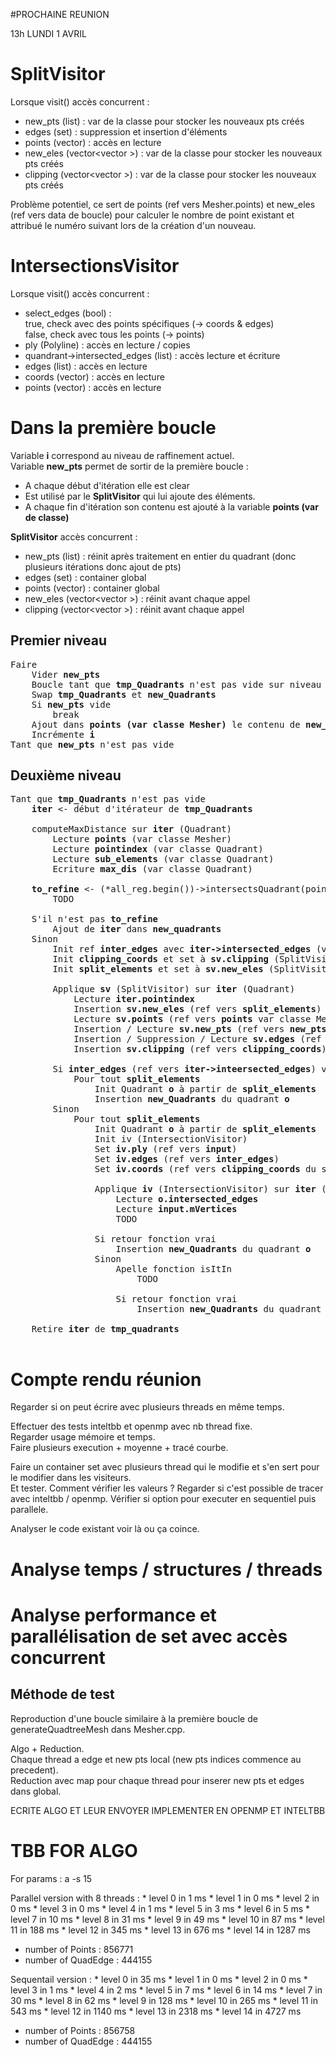 #PROCHAINE REUNION

13h LUNDI 1 AVRIL

# SplitVisitor
Lorsque visit() accès concurrent :

* new_pts (list<Point3D>) : var de la classe pour stocker les nouveaux pts créés 
* edges (set<QuadEdge>) : suppression et insertion d'éléments 
* points (vector<MeshPoint>) : accès en lecture 
* new_eles (vector<vector<unsigned int> >) : var de la classe pour stocker les nouveaux pts créés
* clipping (vector<vector<Point3D> >) : var de la classe pour stocker les nouveaux pts créés

Problème potentiel, ce sert de points (ref vers Mesher.points) et new_eles (ref vers data de boucle) pour calculer le nombre de point existant et attribué le numéro suivant lors de la création d'un nouveau.

# IntersectionsVisitor
Lorsque visit() accès concurrent :

* select_edges (bool) :  
true, check avec des points spécifiques (-> coords & edges)  
false, check avec tous les points (-> points)
* ply (Polyline) : accès en lecture / copies
* quandrant->intersected_edges (list<unsigned int>) : accès lecture et écriture
* edges (list<unsigned int>) : accès en lecture
* coords (vector<Point3D>) : accès en lecture
* points (vector<MeshPoint>) : accès en lecture

# Dans la première boucle

Variable **i** correspond au niveau de raffinement actuel.  
Variable **new_pts** permet de sortir de la première boucle :
- A chaque début d'itération elle est clear
- Est utilisé par le **SplitVisitor** qui lui ajoute des éléments.
- A chaque fin d'itération son contenu est ajouté à la variable **points (var de classe)**

**SplitVisitor** accès concurrent : 
* new_pts (list<Point3D>) : réinit après traitement en entier du quadrant (donc plusieurs itérations donc ajout de pts)
* edges (set<QuadEdge>) : container global
* points (vector<MeshPoint>) : container global
* new_eles (vector<vector<unsigned int> >) : réinit avant chaque appel
* clipping (vector<vector<Point3D> >) : réinit avant chaque appel

## Premier niveau

<pre>
Faire  
    Vider <b>new_pts</b>  
    Boucle tant que <b>tmp_Quadrants</b> n'est pas vide sur niveau 2  
    Swap <b>tmp_Quadrants</b> et <b>new_Quadrants</b>
    Si <b>new_pts</b> vide
        break
    Ajout dans <b>points (var classe Mesher)</b> le contenu de <b>new_pts</b>
    Incrémente <b>i</b>
Tant que <b>new_pts</b> n'est pas vide 
</pre>

## Deuxième niveau

<pre>
Tant que <b>tmp_Quadrants</b> n'est pas vide
    <b>iter</b> <- début d'itérateur de <b>tmp_Quadrants</b>
    
    computeMaxDistance sur <b>iter</b> (Quadrant)
        Lecture <b>points</b> (var classe Mesher)
        Lecture <b>pointindex</b> (var classe Quadrant)
        Lecture <b>sub_elements</b> (var classe Quadrant)
        Ecriture <b>max_dis</b> (var classe Quadrant)
        
    <b>to_refine</b> <- (*all_reg.begin())->intersectsQuadrant(points, *iter)
        TODO
        
    S'il n'est pas <b>to_refine</b>
        Ajout de <b>iter</b> dans <b>new_quadrants</b>
    Sinon
        Init ref <b>inter_edges</b> avec <b>iter->intersected_edges</b> (var classe Quadrant)
        Init <b>clipping_coords</b> et set à <b>sv.clipping</b> (SplitVisitor)
        Init <b>split_elements</b> et set à <b>sv.new_eles</b> (SplitVisitor)
        
        Applique <b>sv</b> (SplitVisitor) sur <b>iter</b> (Quadrant)
            Lecture <b>iter.pointindex</b>
            Insertion <b>sv.new_eles</b> (ref vers <b>split_elements</b>)
            Lecture <b>sv.points</b> (ref vers <b>points</b> var classe Mesher)          
            Insertion / Lecture <b>sv.new_pts</b> (ref vers <b>new_pts</b>) 
            Insertion / Suppression / Lecture <b>sv.edges</b> (ref vers <b>QuadEdges</b> var classe Mesher)         
            Insertion <b>sv.clipping</b> (ref vers <b>clipping_coords</b>)
        
        Si <b>inter_edges</b> (ref vers <b>iter->inteersected_edges</b>) vide
            Pour tout <b>split_elements</b>
                Init Quadrant <b>o</b> à partir de <b>split_elements</b>
                Insertion <b>new_Quadrants</b> du quadrant <b>o</b> 
        Sinon
            Pour tout <b>split_elements</b>
                Init Quadrant <b>o</b> à partir de <b>split_elements</b>
                Init iv (IntersectionVisitor)
                Set <b>iv.ply</b> (ref vers <b>input</b>)
                Set <b>iv.edges</b> (ref vers <b>inter_edges</b>)
                Set <b>iv.coords</b> (ref vers <b>clipping_coords</b> du split element)
                
                Applique <b>iv</b> (IntersectionVisitor) sur <b>iter</b> (Quadrant)
                    Lecture <b>o.intersected_edges</b>
                    Lecture <b>input.mVertices</b>
                    TODO
                    
                Si retour fonction vrai
                    Insertion <b>new_Quadrants</b> du quadrant <b>o</b>  
                Sinon
                    Apelle fonction isItIn
                        TODO
                                            
                    Si retour fonction vrai
                        Insertion <b>new_Quadrants</b> du quadrant <b>o</b>  
                
    Retire <b>iter</b> de <b>tmp_quadrants</b>  
    
</pre>



# Compte rendu réunion

Regarder si on peut écrire avec plusieurs threads en même temps.
  
Effectuer des tests inteltbb et openmp avec nb thread fixe.  
Regarder usage mémoire et temps.  
Faire plusieurs execution + moyenne + tracé courbe.


Faire un container set avec plusieurs thread qui le modifie et s'en sert pour le modifier dans les visiteurs.  
Et tester. Comment vérifier les valeurs ? 
Regarder si c'est possible de tracer avec inteltbb / openmp.
Vérifier si option pour executer en sequentiel puis parallele.




Analyser le code existant voir là ou ça coince.  


# Analyse temps / structures / threads

# Analyse performance et parallélisation de set avec accès concurrent

## Méthode de test

Reproduction d'une boucle similaire à la première boucle de generateQuadtreeMesh dans Mesher.cpp.  


Algo + Reduction.  
Chaque thread a edge et new pts local (new pts indices commence au precedent).  
Reduction avec map pour chaque thread pour inserer new pts et edges dans global.

ECRITE ALGO ET LEUR ENVOYER
IMPLEMENTER EN OPENMP ET INTELTBB


# TBB FOR ALGO
For params : a -s 15

Parallel version with 8 threads :
         * level 0 in 1 ms
         * level 1 in 0 ms
         * level 2 in 0 ms
         * level 3 in 0 ms
         * level 4 in 1 ms
         * level 5 in 3 ms
         * level 6 in 5 ms
         * level 7 in 10 ms
         * level 8 in 31 ms
         * level 9 in 49 ms
         * level 10 in 87 ms
         * level 11 in 188 ms
         * level 12 in 345 ms
         * level 13 in 676 ms
         * level 14 in 1287 ms
- number of Points : 856771
- number of QuadEdge : 444155 

Sequentail version :
         * level 0 in 35 ms
         * level 1 in 0 ms
         * level 2 in 0 ms
         * level 3 in 1 ms
         * level 4 in 2 ms
         * level 5 in 7 ms
         * level 6 in 14 ms
         * level 7 in 30 ms
         * level 8 in 62 ms
         * level 9 in 128 ms
         * level 10 in 265 ms
         * level 11 in 543 ms
         * level 12 in 1140 ms
         * level 13 in 2318 ms
         * level 14 in 4727 ms
- number of Points : 856758
- number of QuadEdge : 444155